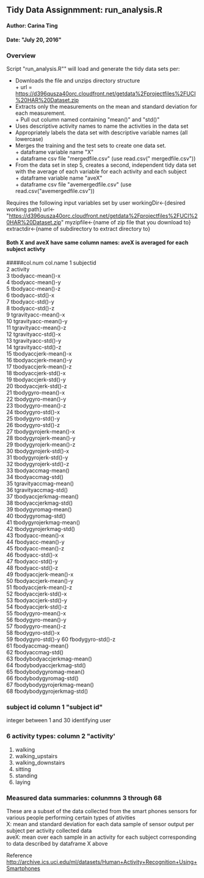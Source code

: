  
## Tidy Data Assignmment: run_analysis.R   
#### Author:  Carina Ting   
#### Date: "July 20, 2016"  
 
### Overview
Script "run_analysis.R"" will load and generate the tidy data sets per:  
* Downloads the file and unzips directory structure   
        + url = https://d396qusza40orc.cloudfront.net/getdata%2Fprojectfiles%2FUCI%20HAR%20Dataset.zip  
* Extracts only the measurements on the mean and standard deviation for each measurement.  
        + Pull out column named containing "mean()" and "std()"   
* Uses descriptive activity names to name the activities in the data set  
* Appropriately labels the data set with descriptive variable names (all lowercase)  
* Merges the training and the test sets to create one data set.    
        + dataframe variable name "X"  
        + dataframe csv file "mergedfile.csv" (use read.csv(" mergedfile.csv"))   
* From the data set in step 5, creates a second, independent tidy data set with the average of each variable for each activity and each subject   
        + dataframe variable name "aveX"  
        + dataframe csv file "avemergedfile.csv" (use read.csv("avemergedfile.csv"))        

Requires the following input variables set by user
workingDir<-{desired working path}
url<-"https://d396qusza40orc.cloudfront.net/getdata%2Fprojectfiles%2FUCI%20HAR%20Dataset.zip"
myzipfile<-{name of zip file that you download to}
extractdir<-{name of subdirectory to extract directory to}

#### Both X and aveX have same column names: aveX is averaged for each subject activty
#####col.num	col.name
1	subjectid  
2	activity  
3	tbodyacc-mean()-x  
4	tbodyacc-mean()-y  
5	tbodyacc-mean()-z  
6	tbodyacc-std()-x  
7	tbodyacc-std()-y  
8	tbodyacc-std()-z  
9	tgravityacc-mean()-x  
10	tgravityacc-mean()-y  
11	tgravityacc-mean()-z  
12	tgravityacc-std()-x  
13	tgravityacc-std()-y  
14	tgravityacc-std()-z  
15	tbodyaccjerk-mean()-x  
16	tbodyaccjerk-mean()-y  
17	tbodyaccjerk-mean()-z  
18	tbodyaccjerk-std()-x  
19	tbodyaccjerk-std()-y  
20	tbodyaccjerk-std()-z  
21	tbodygyro-mean()-x  
22	tbodygyro-mean()-y  
23	tbodygyro-mean()-z  
24	tbodygyro-std()-x  
25	tbodygyro-std()-y  
26	tbodygyro-std()-z  
27	tbodygyrojerk-mean()-x  
28	tbodygyrojerk-mean()-y  
29	tbodygyrojerk-mean()-z  
30	tbodygyrojerk-std()-x  
31	tbodygyrojerk-std()-y  
32	tbodygyrojerk-std()-z  
33	tbodyaccmag-mean()  
34	tbodyaccmag-std()  
35	tgravityaccmag-mean()   
36	tgravityaccmag-std()  
37	tbodyaccjerkmag-mean()  
38	tbodyaccjerkmag-std()  
39	tbodygyromag-mean()  
40	tbodygyromag-std()  
41	tbodygyrojerkmag-mean()  
42	tbodygyrojerkmag-std()  
43	fbodyacc-mean()-x  
44	fbodyacc-mean()-y  
45	fbodyacc-mean()-z  
46	fbodyacc-std()-x  
47	fbodyacc-std()-y  
48	fbodyacc-std()-z  
49	fbodyaccjerk-mean()-x  
50	fbodyaccjerk-mean()-y  
51	fbodyaccjerk-mean()-z  
52	fbodyaccjerk-std()-x  
53	fbodyaccjerk-std()-y  
54	fbodyaccjerk-std()-z  
55	fbodygyro-mean()-x  
56	fbodygyro-mean()-y  
57	fbodygyro-mean()-z  
58	fbodygyro-std()-x  
59	fbodygyro-std()-y
60	fbodygyro-std()-z  
61	fbodyaccmag-mean()  
62	fbodyaccmag-std()  
63	fbodybodyaccjerkmag-mean()  
64	fbodybodyaccjerkmag-std()  
65	fbodybodygyromag-mean()  
66	fbodybodygyromag-std()  
67	fbodybodygyrojerkmag-mean()  
68	fbodybodygyrojerkmag-std()  
	
### subject id	column 1 "subject id"  
integer between 1 and 30 identifying user
### 6 activity types: column 2 "activity'  
1. walking  
2. walking_upstairs  
3. walking_downstairs  
4. sitting  
5. standing  
6. laying 

### Measured data summaries: colunmns 3 through 68     

These are a subset of the data collected from the smart phones sensors for various people performing certain types of ativities  
X: mean and standard deviation for each data sample of sensor output per subject per activity collected data  
aveX: mean over each sample in an activity for each subject corresponding to data described by dataframe X above  

Reference
http://archive.ics.uci.edu/ml/datasets/Human+Activity+Recognition+Using+Smartphones